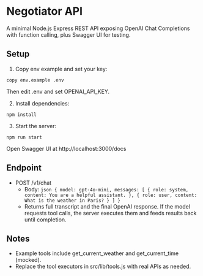 ﻿# Negotiator API

A minimal Node.js Express REST API exposing OpenAI Chat Completions with function calling, plus Swagger UI for testing.

## Setup

1. Copy env example and set your key:

`
copy env.example .env
`

Then edit .env and set OPENAI_API_KEY.

2. Install dependencies:

`
npm install
`

3. Start the server:

`
npm run start
`

Open Swagger UI at http://localhost:3000/docs

## Endpoint

- POST /v1/chat
  - Body:
    `json
    {
       model: gpt-4o-mini,
      messages: [
        { role: system, content: You are a helpful assistant. },
        { role: user, content: What is the weather in Paris? }
      ]
    }
    `
  - Returns full transcript and the final OpenAI response. If the model requests tool calls, the server executes them and feeds results back until completion.

## Notes

- Example tools include get_current_weather and get_current_time (mocked).
- Replace the tool executors in src/lib/tools.js with real APIs as needed.